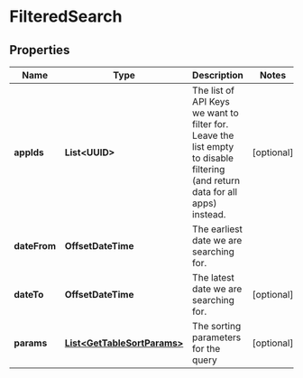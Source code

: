 

# FilteredSearch


## Properties

| Name | Type | Description | Notes |
|------------ | ------------- | ------------- | -------------|
|**appIds** | **List&lt;UUID&gt;** | The list of API Keys we want to filter for. Leave the list empty to disable filtering (and return data for all apps) instead. |  [optional] |
|**dateFrom** | **OffsetDateTime** | The earliest date we are searching for. |  |
|**dateTo** | **OffsetDateTime** | The latest date we are searching for. |  [optional] |
|**params** | [**List&lt;GetTableSortParams&gt;**](GetTableSortParams.md) | The sorting parameters for the query |  [optional] |




